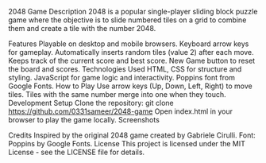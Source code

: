 2048 Game
Description
2048 is a popular single-player sliding block puzzle game where the objective is to slide numbered tiles on a grid to combine them and create a tile with the number 2048.

Features
Playable on desktop and mobile browsers.
Keyboard arrow keys for gameplay.
Automatically inserts random tiles (value 2) after each move.
Keeps track of the current score and best score.
New Game button to reset the board and scores.
Technologies Used
HTML, CSS for structure and styling.
JavaScript for game logic and interactivity.
Poppins font from Google Fonts.
How to Play
Use arrow keys (Up, Down, Left, Right) to move tiles.
Tiles with the same number merge into one when they touch.
Development Setup
Clone the repository: git clone https://github.com/0331sameer/2048-game
Open index.html in your browser to play the game locally.
Screenshots


Credits
Inspired by the original 2048 game created by Gabriele Cirulli.
Font: Poppins by Google Fonts.
License
This project is licensed under the MIT License - see the LICENSE file for details.